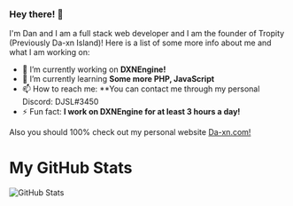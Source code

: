 ### Hey there! 👋

I'm Dan and I am a full stack web developer and I am the founder of Tropity (Previously Da-xn Island)!
Here is a list of some more info about me and what I am working on:

- 🔭 I’m currently working on **DXNEngine!**
- 🌱 I’m currently learning **Some more PHP, JavaScript**
- 📫 How to reach me: **You can contact me through my personal Discord: DJSL#3450
- ⚡ Fun fact: **I work on DXNEngine for at least 3 hours a day!**

Also you should 100% check out my personal website [Da-xn.com!](https://da-xn.com)

# My GitHub Stats
![GitHub Stats](https://github-readme-stats.vercel.app/api?username=DannnDev)

